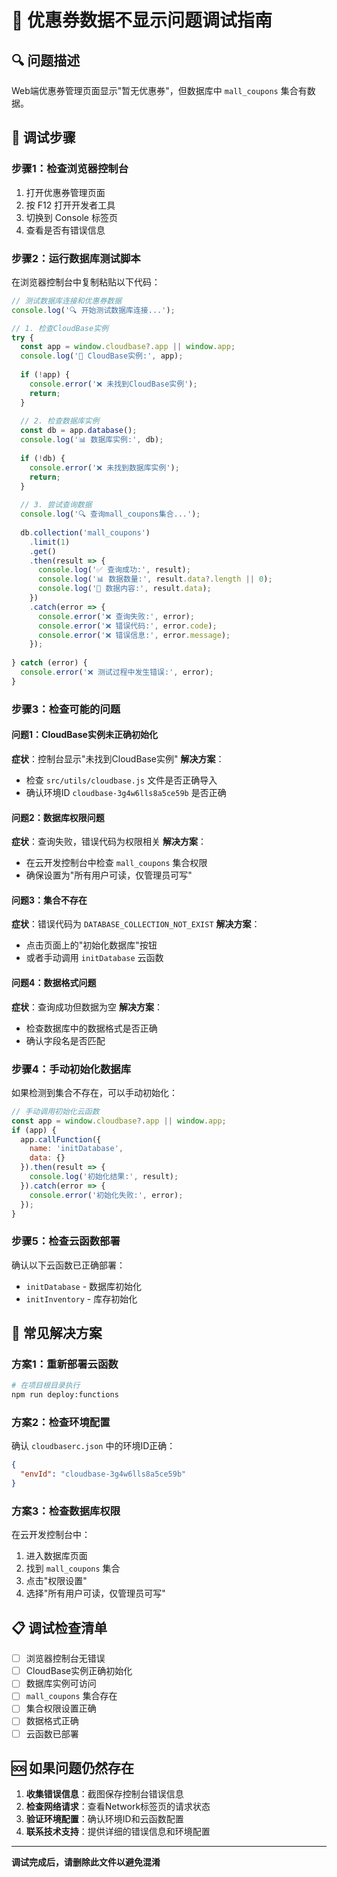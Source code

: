 # 🐛 优惠券数据不显示问题调试指南

## 🔍 问题描述

Web端优惠券管理页面显示"暂无优惠券"，但数据库中 `mall_coupons` 集合有数据。

## 🚀 调试步骤

### 步骤1：检查浏览器控制台

1. 打开优惠券管理页面
2. 按 F12 打开开发者工具
3. 切换到 Console 标签页
4. 查看是否有错误信息

### 步骤2：运行数据库测试脚本

在浏览器控制台中复制粘贴以下代码：

```javascript
// 测试数据库连接和优惠券数据
console.log('🔍 开始测试数据库连接...');

// 1. 检查CloudBase实例
try {
  const app = window.cloudbase?.app || window.app;
  console.log('📱 CloudBase实例:', app);
  
  if (!app) {
    console.error('❌ 未找到CloudBase实例');
    return;
  }
  
  // 2. 检查数据库实例
  const db = app.database();
  console.log('📊 数据库实例:', db);
  
  if (!db) {
    console.error('❌ 未找到数据库实例');
    return;
  }
  
  // 3. 尝试查询数据
  console.log('🔍 查询mall_coupons集合...');
  
  db.collection('mall_coupons')
    .limit(1)
    .get()
    .then(result => {
      console.log('✅ 查询成功:', result);
      console.log('📊 数据数量:', result.data?.length || 0);
      console.log('📝 数据内容:', result.data);
    })
    .catch(error => {
      console.error('❌ 查询失败:', error);
      console.error('❌ 错误代码:', error.code);
      console.error('❌ 错误信息:', error.message);
    });
    
} catch (error) {
  console.error('❌ 测试过程中发生错误:', error);
}
```

### 步骤3：检查可能的问题

#### 问题1：CloudBase实例未正确初始化
**症状**：控制台显示"未找到CloudBase实例"
**解决方案**：
- 检查 `src/utils/cloudbase.js` 文件是否正确导入
- 确认环境ID `cloudbase-3g4w6lls8a5ce59b` 是否正确

#### 问题2：数据库权限问题
**症状**：查询失败，错误代码为权限相关
**解决方案**：
- 在云开发控制台中检查 `mall_coupons` 集合权限
- 确保设置为"所有用户可读，仅管理员可写"

#### 问题3：集合不存在
**症状**：错误代码为 `DATABASE_COLLECTION_NOT_EXIST`
**解决方案**：
- 点击页面上的"初始化数据库"按钮
- 或者手动调用 `initDatabase` 云函数

#### 问题4：数据格式问题
**症状**：查询成功但数据为空
**解决方案**：
- 检查数据库中的数据格式是否正确
- 确认字段名是否匹配

### 步骤4：手动初始化数据库

如果检测到集合不存在，可以手动初始化：

```javascript
// 手动调用初始化云函数
const app = window.cloudbase?.app || window.app;
if (app) {
  app.callFunction({
    name: 'initDatabase',
    data: {}
  }).then(result => {
    console.log('初始化结果:', result);
  }).catch(error => {
    console.error('初始化失败:', error);
  });
}
```

### 步骤5：检查云函数部署

确认以下云函数已正确部署：
- `initDatabase` - 数据库初始化
- `initInventory` - 库存初始化

## 🔧 常见解决方案

### 方案1：重新部署云函数
```bash
# 在项目根目录执行
npm run deploy:functions
```

### 方案2：检查环境配置
确认 `cloudbaserc.json` 中的环境ID正确：
```json
{
  "envId": "cloudbase-3g4w6lls8a5ce59b"
}
```

### 方案3：检查数据库权限
在云开发控制台中：
1. 进入数据库页面
2. 找到 `mall_coupons` 集合
3. 点击"权限设置"
4. 选择"所有用户可读，仅管理员可写"

## 📋 调试检查清单

- [ ] 浏览器控制台无错误
- [ ] CloudBase实例正确初始化
- [ ] 数据库实例可访问
- [ ] `mall_coupons` 集合存在
- [ ] 集合权限设置正确
- [ ] 数据格式正确
- [ ] 云函数已部署

## 🆘 如果问题仍然存在

1. **收集错误信息**：截图保存控制台错误信息
2. **检查网络请求**：查看Network标签页的请求状态
3. **验证环境配置**：确认环境ID和云函数配置
4. **联系技术支持**：提供详细的错误信息和环境配置

---

**调试完成后，请删除此文件以避免混淆** 